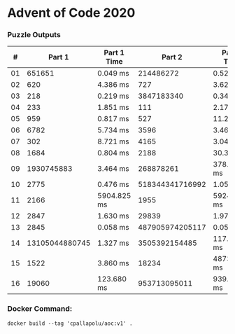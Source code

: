 <h1>Advent of Code 2020</h1>
<h3>Puzzle Outputs</h3>
<table>

<thead>

<tr><th>#  </th><th>Part 1        </th><th>Part 1 Time  </th><th>Part 2         </th><th>Part 2 Time  </th><th>Tests #  </th><th>Tests Time   </th></tr>

</thead>

<tbody>

<tr><td>01        </td><td>651651        </td><td>0.049 ms     </td><td>214486272      </td><td>0.525 ms     </td><td>2        </td><td>0.752 ms     </td></tr>

<tr><td>02        </td><td>620           </td><td>4.386 ms     </td><td>727            </td><td>3.621 ms     </td><td>1003     </td><td>4.865 ms     </td></tr>

<tr><td>03        </td><td>218           </td><td>0.219 ms     </td><td>3847183340     </td><td>0.345 ms     </td><td>2        </td><td>0.625 ms     </td></tr>

<tr><td>04        </td><td>233           </td><td>1.851 ms     </td><td>111            </td><td>2.170 ms     </td><td>300      </td><td>3.016 ms     </td></tr>

<tr><td>05        </td><td>959           </td><td>0.817 ms     </td><td>527            </td><td>11.285 ms    </td><td>2        </td><td>7.197 ms     </td></tr>

<tr><td>06        </td><td>6782          </td><td>5.734 ms     </td><td>3596           </td><td>3.469 ms     </td><td>466      </td><td>5.034 ms     </td></tr>

<tr><td>07        </td><td>302           </td><td>8.721 ms     </td><td>4165           </td><td>3.040 ms     </td><td>3        </td><td>11.552 ms    </td></tr>

<tr><td>08        </td><td>1684          </td><td>0.804 ms     </td><td>2188           </td><td>30.385 ms    </td><td>2        </td><td>35.734 ms    </td></tr>

<tr><td>09        </td><td>1930745883    </td><td>3.464 ms     </td><td>268878261      </td><td>378.905 ms   </td><td>2        </td><td>337.264 ms   </td></tr>

<tr><td>10        </td><td>2775          </td><td>0.476 ms     </td><td>518344341716992</td><td>1.052 ms     </td><td>3        </td><td>2.093 ms     </td></tr>

<tr><td>11        </td><td>2166          </td><td>5904.825 ms  </td><td>1955           </td><td>5924.456 ms  </td><td>2        </td><td>10409.849 ms </td></tr>

<tr><td>12        </td><td>2847          </td><td>1.630 ms     </td><td>29839          </td><td>1.978 ms     </td><td>2        </td><td>3.789 ms     </td></tr>

<tr><td>13        </td><td>2845          </td><td>0.058 ms     </td><td>487905974205117</td><td>0.052 ms     </td><td>7        </td><td>0.140 ms     </td></tr>

<tr><td>14        </td><td>13105044880745</td><td>1.327 ms     </td><td>3505392154485  </td><td>117.466 ms   </td><td>3        </td><td>135.320 ms   </td></tr>

<tr><td>15        </td><td>1522          </td><td>3.860 ms     </td><td>18234          </td><td>48737.796 ms </td><td>2        </td><td>525081.320 ms</td></tr>

<tr><td>16        </td><td>19060   </td><td>123.680 ms   </td><td>953713095011</td><td>939.948 ms   </td><td>2        </td><td>767.527 ms  </td></tr>

</tbody>

</table>

<h3>Docker Command:</h3>
<p><code>docker build --tag 'cpallapolu/aoc:v1' .</code></p>
